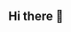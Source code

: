 ## Hi there 👋

<!--
**andrewu06/andrewu06** is a ✨ _special_ ✨ repository because its `README.md` (this file) appears on your GitHub profile.

Here are some ideas to get you started:

- 🔭 I’m currently working on social media 
- 🌱 I’m currently learning programming 
- 👯 I’m looking to collaborate on the platform
- 🤔 I’m looking for help with programming
- 💬 Ask me about anything
- 📫 How to reach me: send me message on the linkedln
- 😄 Pronouns: he 
- ⚡ Fun fact: i am funny and communicative
-->
